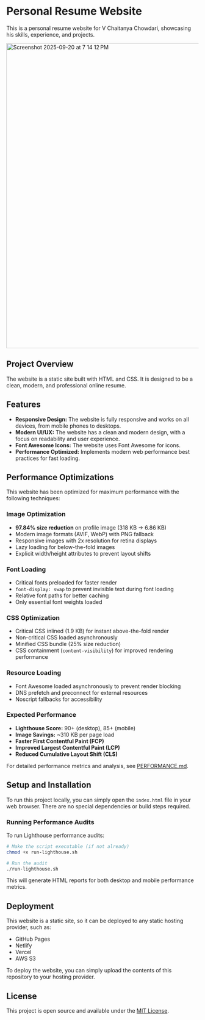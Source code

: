 # Personal Resume Website

This is a personal resume website for V Chaitanya Chowdari, showcasing his skills, experience, and projects.

<img width="1470" height="800" alt="Screenshot 2025-09-20 at 7 14 12 PM" src="https://github.com/user-attachments/assets/966cce0a-fe79-4298-b0fa-8892224acd71" />

## Project Overview

The website is a static site built with HTML and CSS. It is designed to be a clean, modern, and professional online resume.

## Features

*   **Responsive Design:** The website is fully responsive and works on all devices, from mobile phones to desktops.
*   **Modern UI/UX:** The website has a clean and modern design, with a focus on readability and user experience.
*   **Font Awesome Icons:** The website uses Font Awesome for icons.
*   **Performance Optimized:** Implements modern web performance best practices for fast loading.

## Performance Optimizations

This website has been optimized for maximum performance with the following techniques:

### Image Optimization
- **97.84% size reduction** on profile image (318 KB → 6.86 KB)
- Modern image formats (AVIF, WebP) with PNG fallback
- Responsive images with 2x resolution for retina displays
- Lazy loading for below-the-fold images
- Explicit width/height attributes to prevent layout shifts

### Font Loading
- Critical fonts preloaded for faster render
- `font-display: swap` to prevent invisible text during font loading
- Relative font paths for better caching
- Only essential font weights loaded

### CSS Optimization
- Critical CSS inlined (1.9 KB) for instant above-the-fold render
- Non-critical CSS loaded asynchronously
- Minified CSS bundle (25% size reduction)
- CSS containment (`content-visibility`) for improved rendering performance

### Resource Loading
- Font Awesome loaded asynchronously to prevent render blocking
- DNS prefetch and preconnect for external resources
- Noscript fallbacks for accessibility

### Expected Performance
- **Lighthouse Score:** 90+ (desktop), 85+ (mobile)
- **Image Savings:** ~310 KB per page load
- **Faster First Contentful Paint (FCP)**
- **Improved Largest Contentful Paint (LCP)**
- **Reduced Cumulative Layout Shift (CLS)**

For detailed performance metrics and analysis, see [PERFORMANCE.md](PERFORMANCE.md).

## Setup and Installation

To run this project locally, you can simply open the `index.html` file in your web browser. There are no special dependencies or build steps required.

### Running Performance Audits

To run Lighthouse performance audits:

```bash
# Make the script executable (if not already)
chmod +x run-lighthouse.sh

# Run the audit
./run-lighthouse.sh
```

This will generate HTML reports for both desktop and mobile performance metrics.

## Deployment

This website is a static site, so it can be deployed to any static hosting provider, such as:

*   GitHub Pages
*   Netlify
*   Vercel
*   AWS S3

To deploy the website, you can simply upload the contents of this repository to your hosting provider.

## License

This project is open source and available under the [MIT License](LICENSE).
